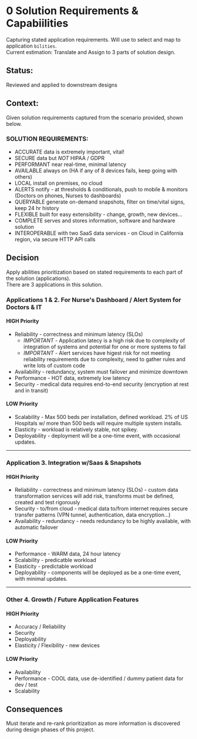 # 0 Solution Requirements & Capabiilities

Capturing stated application requirements. Will use to select and map to application `bilities`.  
Current estimation: Translate and Assign to 3 parts of solution design.

## Status: 
Reviewed and applied to downstream designs

## Context: 
Given solution requirements captured from the scenario provided, shown below.

### SOLUTION REQUIREMENTS:
  - ACCURATE data is extremely important, vital!
  - SECURE data but *NOT* HIPAA / GDPR
  - PERFORMANT near real-time, minimal latency
  - AVAILABLE always on (HA if any of 8 devices fails, keep going with others)
  - LOCAL install on premises, no cloud
  - ALERTS notify - at thresholds & conditionals, push to mobile & monitors (Doctors on phones, Nurses to dashboards)
  - QUERYABLE generate on-demand snapshots, filter on time/vital signs, keep 24 hr history
  - FLEXIBLE built for easy extensibility - change, growth, new devices...
  - COMPLETE serves and stores information, software and hardware solution
  - INTEROPERABLE with two SaaS data services - on Cloud in California region, via secure HTTP API calls

## Decision
Apply abilities prioritization based on stated requirements to each part of the solution (applications).    
There are 3 applications in this solution.   

### Applications 1 & 2. For Nurse's Dashboard / Alert System for Doctors & IT

#### HIGH Priority
- Reliability - correctness and minimum latency (SLOs)
  - *IMPORTANT* - Application latecy is a high risk due to complexity of integration of systems and potential for one or more systems to fail
  - *IMPORTANT* - Alert services have higest risk for not meeting reliability requirements due to complexity, need to gather rules and write lots of custom code
- Availability - redundancy, system must failover and minimize downtown
- Performance - HOT data, extremely low latency
- Security - medical data requires end-to-end security (encryption at rest and in transit)
#### LOW Priority
- Scalability - Max 500 beds per installation, defined workload.  2% of US Hospitals w/ more than 500 beds will require multiple system installs.
- Elasticity - workload is relatively stable, not spikey.
- Deployability - deployment will be a one-time event, with occasional updates.

---

### Application 3.  Integration w/Saas & Snapshots

#### HIGH Priority
- Reliability - correctness and minimum latency (SLOs) - custom data transformation services will add risk, transforms must be defined, created and test rigorously
- Security - to/from cloud - medical data to/from internet requires secure transfer patterns (VPN tunnel, authentication, data encryption...)
- Availability - redundancy - needs redundancy to be highly available, with automatic failover
#### LOW Priority
- Performance - WARM data, 24 hour latency
- Scalability - predicatble workload
- Elasticity - predictable workload
- Deployability - components will be deployed as be a one-time event, with minimal updates.

----

### Other 4. Growth / Future Application Features

#### HIGH Priority
- Accuracy / Reliability
- Security
- Deployability
- Elasticity / Flexibility - new devices
#### LOW Priority
- Availability
- Performance - COOL data, use de-identified / dummy patient data for dev / test
- Scalability

## Consequences
Must iterate and re-rank prioritization as more information is discovered during design phases of this project.

